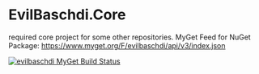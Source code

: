 # EvilBaschdi.Core
required core project for some other repositories.
MyGet Feed for NuGet Package: https://www.myget.org/F/evilbaschdi/api/v3/index.json

[![evilbaschdi MyGet Build Status](https://www.myget.org/BuildSource/Badge/evilbaschdi?identifier=7461fbb0-12ee-4ad0-bf41-3d3ca17d4766)](https://www.myget.org/)
